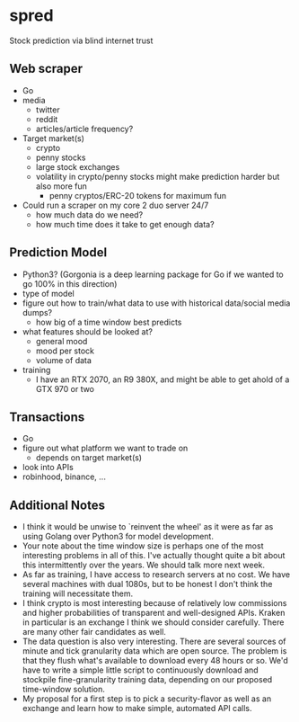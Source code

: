 # spred
Stock prediction via blind internet trust

##	Web scraper
* Go
*	media
    *	twitter
    *	reddit
    *	articles/article frequency?
*	Target market(s)
    *	crypto
    *	penny stocks
    *	large stock exchanges
    *	volatility in crypto/penny stocks might make prediction harder but also more fun
        *	penny cryptos/ERC-20 tokens for maximum fun
*	Could run a scraper on my core 2 duo server 24/7
    *	how much data do we need?
    *	how much time does it take to get enough data?
##	Prediction Model
*	Python3? (Gorgonia is a deep learning package for Go if we wanted to go 100% in this direction)
*	type of model
*	figure out how to train/what data to use with historical data/social media dumps?
    *	how big of a time window best predicts
*	what features should be looked at?
    *	general mood
    *	mood per stock
    *	volume of data
*	training
    *	I have an RTX 2070, an R9 380X, and might be able to get ahold of a GTX 970 or two
##	Transactions
*	Go
*	figure out what platform we want to trade on
    *	depends on target market(s)
*	look into APIs
  *	robinhood, binance, ...

## Additional Notes

*   I think it would be unwise to `reinvent the wheel' as it were as far as using Golang over Python3 for model development. 
*   Your note about the time window size is perhaps one of the most interesting problems in all of this. I've actually thought quite a bit about this intermittently over the years. We should talk more next week. 
*   As far as training, I have access to research servers at no cost. We have several machines with dual 1080s, but to be honest I don't think the training will necessitate them. 
*   I think crypto is most interesting because of relatively low commissions and higher probabilities of transparent and well-designed APIs. Kraken in particular is an exchange I think we should consider carefully. There are many other fair candidates as well. 
*   The data question is also very interesting. There are several sources of minute and tick granularity data which are open source. The problem is that they flush what's available to download every 48 hours or so. We'd have to write a simple little script to continuously download and stockpile fine-granularity training data, depending on our proposed time-window solution. 
*   My proposal for a first step is to pick a security-flavor as well as an exchange and learn how to make simple, automated API calls. 
